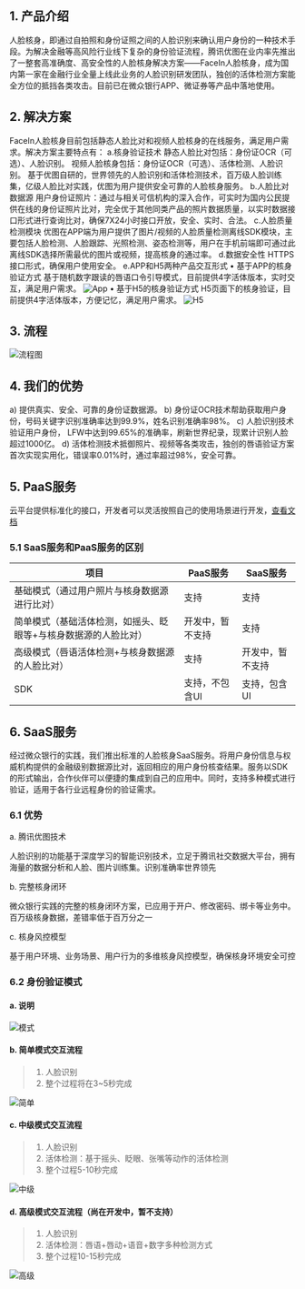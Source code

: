 ## 1. 产品介绍
人脸核身，即通过自拍照和身份证照之间的人脸识别来确认用户身份的一种技术手段。为解决金融等高风险行业线下复杂的身份验证流程，腾讯优图在业内率先推出了一整套高准确度、高安全性的人脸核身解决方案——FaceIn人脸核身，成为国内第一家在金融行业全量上线此业务的人脸识别研发团队，独创的活体检测方案能全方位的抵挡各类攻击。目前已在微众银行APP、微证券等产品中落地使用。
## 2. 解决方案
FaceIn人脸核身目前包括静态人脸比对和视频人脸核身的在线服务，满足用户需求。解决方案主要特点有：
a.核身验证技术
静态人脸比对包括：身份证OCR（可选）、人脸识别。
视频人脸核身包括：身份证OCR（可选）、活体检测、人脸识别。
基于优图自研的，世界领先的人脸识别和活体检测技术，百万级人脸训练集，亿级人脸比对实践，优图为用户提供安全可靠的人脸核身服务。
b.人脸比对数据源
用户身份证照片：通过与相关可信机构的深入合作，可实时为国内公民提供在线的身份证照片比对，完全优于其他同类产品的照片数据质量，以实时数据接口形式进行查询比对，确保7X24小时接口开放，安全、实时、合法。
c.人脸质量检测模块
优图在APP端为用户提供了图片/视频的人脸质量检测离线SDK模块，主要包括人脸检测、人脸跟踪、光照检测、姿态检测等，用户在手机前端即可通过此离线SDK选择所需最优的图片或视频，提高核身的通过率。
d.数据安全性
HTTPS接口形式，确保用户使用安全。
e.APP和H5两种产品交互形式
•   基于APP的核身验证方式
基于随机数字跟读的唇语口令引导模式，目前提供4字活体版本，实时交互，满足用户需求。
![App](http://imgcache.tcecqpoc.fsphere.cn/image/mc.qcloudimg.com/static/img/ce90185ef24051bedd43e1454151423a/image.png)
•   基于H5的核身验证方式
H5页面下的核身验证，目前提供4字活体版本，方便记忆，满足用户需求。
![H5](http://imgcache.tcecqpoc.fsphere.cn/image/mc.qcloudimg.com/static/img/822349dab8b583e7514987f7d966095a/3.2.png)
## 3. 流程
![流程图](http://imgcache.tcecqpoc.fsphere.cn/image/mc.qcloudimg.com/static/img/edafa2f0e9bfdfd769a118440159b153/face_check_flow2.png)
## 4. 我们的优势
a) 提供真实、安全、可靠的身份证数据源。
b) 身份证OCR技术帮助获取用户身份，号码关键字识别准确率达到99.9%，姓名识别准确率98%。
c) 人脸识别技术验证用户身份， LFW中达到99.65%的准确率，刷新世界纪录，现累计识别人脸超过1000亿。
d) 活体检测技术抵御照片、视频等各类攻击，独创的唇语验证方案首次实现实用化，错误率0.01%时，通过率超过98%，安全可靠。

## 5. PaaS服务

云平台提供标准化的接口，开发者可以灵活按照自己的使用场景进行开发，[查看文档](/document/product/460/8171)

### 5.1 SaaS服务和PaaS服务的区别

| 项目                               | PaaS服务   | SaaS服务   |
| -------------------------------- | -------- | -------- |
| 基础模式（通过用户照片与核身数据源进行比对）           | 支持       | 支持       |
| 简单模式（基础活体检测，如摇头、眨眼等+与核身数据源的人脸比对） | 开发中，暂不支持 | 支持       |
| 高级模式（唇语活体检测+与核身数据源的人脸比对）         | 支持       | 开发中，暂不支持 |
| SDK                              | 支持，不包含UI | 支持，包含UI  |

###  

## 6. SaaS服务

经过微众银行的实践，我们推出标准的人脸核身SaaS服务。将用户身份信息与权威机构提供的金融级别数据源比对，返回相应的用户身份核查结果。服务以SDK的形式输出，合作伙伴可以便捷的集成到自己的应用中。同时，支持多种模式进行验证，适用于各行业远程身份的验证需求。

### 6.1 优势

a. 腾讯优图技术

人脸识别的功能基于深度学习的智能识别技术，立足于腾讯社交数据大平台，拥有海量的数据分析和人脸、图片训练集。识别准确率世界领先

b. 完整核身闭环

微众银行实践的完整的核身闭环方案，已应用于开户、修改密码、绑卡等业务中。百万级核身数据，差错率低于百万分之一

c. 核身风控模型

基于用户环境、业务场景、用户行为的多维核身风控模型，确保核身环境安全可控

### 6.2 身份验证模式

#### a. 说明

![模式](http://imgcache.tcecqpoc.fsphere.cn/image/mc.qcloudimg.com/static/img/96b3ff47d3b77ac5ab88316485978c6a/SaaS.png)

#### b. 简单模式交互流程

> 1. 人脸识别
> 2. 整个过程将在3~5秒完成

![简单](http://imgcache.tcecqpoc.fsphere.cn/image/mc.qcloudimg.com/static/img/998f87046b6397616271b160bdd47007/image.png)

#### c. 中级模式交互流程

> 1. 人脸识别
> 2. 活体检测：基于摇头、眨眼、张嘴等动作的活体检测
> 3. 整个过程5-10秒完成

![中级](http://imgcache.tcecqpoc.fsphere.cn/image/mc.qcloudimg.com/static/img/6134d19adcfc6d369f4c9321e5a37687/image.png)

#### d. 高级模式交互流程（尚在开发中，暂不支持）

> 1. 人脸识别
> 2. 活体检测：唇语+唇动+语音+数字多种检测方式
> 3. 整个过程10-15秒完成

![高级](http://imgcache.tcecqpoc.fsphere.cn/image/mc.qcloudimg.com/static/img/daac517b984939b6a263443a0633ad35/image.png)

## 

